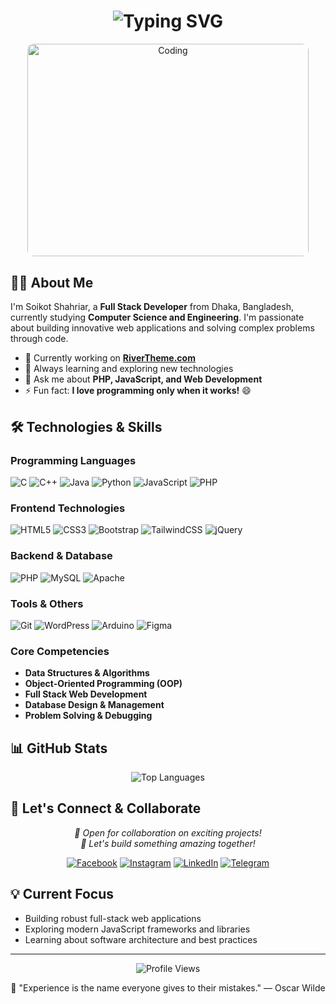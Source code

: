 <h1 align="center">
  <img src="https://readme-typing-svg.herokuapp.com/?font=Fira+Code&size=32&duration=2800&pause=2000&color=00D9FF&center=true&vCenter=true&width=940&lines=Hi+%F0%9F%91%8B%2C+I'm+Soikot+Shahriar;Full+Stack+Web+Developer+%F0%9F%9A%80;Computer+Science+%26+Engineering+Student+%F0%9F%8E%93;Welcome+to+my+GitHub+Profile!" alt="Typing SVG" />
</h1>

<!-- Image shown first for mobile, then About Me section -->
<div align="center" style="margin-bottom: 30px;">
  <img src="https://media.giphy.com/media/qgQUggAC3Pfv687qPC/giphy.gif" alt="Coding" width="450" height="340" style="border-radius: 10px; max-width: 100%;"/>
</div>

## 👨‍💻 About Me

I'm Soikot Shahriar, a **Full Stack Developer** from Dhaka, Bangladesh, currently studying **Computer Science and Engineering**. I'm passionate about building innovative web applications and solving complex problems through code.

- 🚀 Currently working on **[RiverTheme.com](https://rivertheme.com)**
- 🌱 Always learning and exploring new technologies
- 💬 Ask me about **PHP, JavaScript, and Web Development**
- ⚡ Fun fact: **I love programming only when it works!** 😄

## 🛠️ Technologies & Skills

### Programming Languages
![C](https://img.shields.io/badge/C-00599C?style=for-the-badge&logo=c&logoColor=white)
![C++](https://img.shields.io/badge/C%2B%2B-00599C?style=for-the-badge&logo=c%2B%2B&logoColor=white)
![Java](https://img.shields.io/badge/Java-ED8B00?style=for-the-badge&logo=java&logoColor=white)
![Python](https://img.shields.io/badge/Python-3776AB?style=for-the-badge&logo=python&logoColor=white)
![JavaScript](https://img.shields.io/badge/JavaScript-F7DF1E?style=for-the-badge&logo=javascript&logoColor=black)
![PHP](https://img.shields.io/badge/PHP-777BB4?style=for-the-badge&logo=php&logoColor=white)

### Frontend Technologies
![HTML5](https://img.shields.io/badge/HTML5-E34F26?style=for-the-badge&logo=html5&logoColor=white)
![CSS3](https://img.shields.io/badge/CSS3-1572B6?style=for-the-badge&logo=css3&logoColor=white)
![Bootstrap](https://img.shields.io/badge/Bootstrap-563D7C?style=for-the-badge&logo=bootstrap&logoColor=white)
![TailwindCSS](https://img.shields.io/badge/Tailwind_CSS-38B2AC?style=for-the-badge&logo=tailwind-css&logoColor=white)
![jQuery](https://img.shields.io/badge/jQuery-0769AD?style=for-the-badge&logo=jquery&logoColor=white)

### Backend & Database
![PHP](https://img.shields.io/badge/PHP-777BB4?style=for-the-badge&logo=php&logoColor=white)
![MySQL](https://img.shields.io/badge/MySQL-005C84?style=for-the-badge&logo=mysql&logoColor=white)
![Apache](https://img.shields.io/badge/Apache-D22128?style=for-the-badge&logo=apache&logoColor=white)

### Tools & Others
![Git](https://img.shields.io/badge/Git-F05032?style=for-the-badge&logo=git&logoColor=white)
![WordPress](https://img.shields.io/badge/WordPress-21759B?style=for-the-badge&logo=wordpress&logoColor=white)
![Arduino](https://img.shields.io/badge/Arduino-00979D?style=for-the-badge&logo=arduino&logoColor=white)
![Figma](https://img.shields.io/badge/Figma-F24E1E?style=for-the-badge&logo=figma&logoColor=white)

### Core Competencies
- **Data Structures & Algorithms**
- **Object-Oriented Programming (OOP)**
- **Full Stack Web Development**
- **Database Design & Management**
- **Problem Solving & Debugging**

## 📊 GitHub Stats

<div align="center">
  <img src="https://github-readme-stats.vercel.app/api/top-langs?username=soikot-shahriaar&show_icons=true&theme=radical&layout=compact&hide_border=true" alt="Top Languages" />
</div>

## 🤝 Let's Connect & Collaborate

<div align="center">
  <p>
    <em>💼 Open for collaboration on exciting projects!</em><br>
    <em>🎯 Let's build something amazing together!</em>
  </p>
</div>

<div align="center">
  
[![Facebook](https://img.shields.io/badge/Facebook-1877F2?style=for-the-badge&logo=facebook&logoColor=white)](https://fb.com/soikot.shahriaar)
[![Instagram](https://img.shields.io/badge/Instagram-E4405F?style=for-the-badge&logo=instagram&logoColor=white)](https://instagram.com/soikot_shahriaar)
[![LinkedIn](https://img.shields.io/badge/LinkedIn-0077B5?style=for-the-badge&logo=linkedin&logoColor=white)](https://linkedin.com/in/soikot-shahriaar)
[![Telegram](https://img.shields.io/badge/Telegram-0088cc?style=for-the-badge&logo=telegram&logoColor=white)](https://t.me/soikot_shahriaar)

</div>

## 💡 Current Focus

- Building robust full-stack web applications
- Exploring modern JavaScript frameworks and libraries
- Learning about software architecture and best practices

---

<div align="center">
  <img src="https://komarev.com/ghpvc/?username=soikot-shahriaar&label=Profile%20views&color=0e75b6&style=flat" alt="Profile Views" />
</div>

<div align="center">
  
💬 "Experience is the name everyone gives to their mistakes." — Oscar Wilde

</div> 
